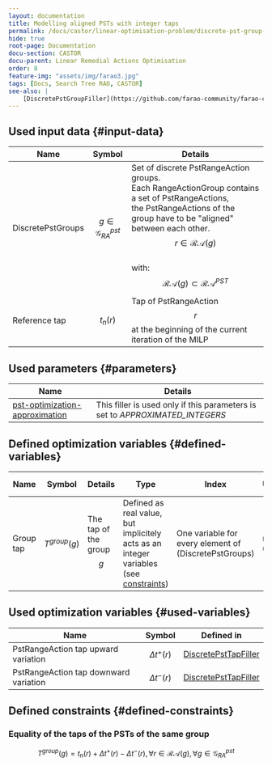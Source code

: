 ```yaml
---
layout: documentation
title: Modelling aligned PSTs with integer taps
permalink: /docs/castor/linear-optimisation-problem/discrete-pst-group-filler
hide: true
root-page: Documentation
docu-section: CASTOR
docu-parent: Linear Remedial Actions Optimisation
order: 8
feature-img: "assets/img/farao3.jpg"
tags: [Docs, Search Tree RAO, CASTOR]
see-also: |
    [DiscretePstGroupFiller](https://github.com/farao-community/farao-core/blob/master/ra-optimisation/search-tree-rao/src/main/java/com/farao_community/farao/search_tree_rao/linear_optimisation/algorithms/fillers/DiscretePstGroupFiller.java)
---
```


## Used input data {#input-data}

| Name | Symbol | Details |
|---|---|---|
| DiscretePstGroups | $$g \in \mathcal{G}^{pst}_{RA}$$ | Set of discrete PstRangeAction groups. <br> Each RangeActionGroup contains a set of PstRangeActions, the PstRangeActions of the group have to be "aligned" between each other. <br> $$r \in \mathcal{RA}(g)$$ <br> with: <br> $$\mathcal{RA}(g) \subset \mathcal{RA} ^{PST}$$ |
| Reference tap | $$t_{n}(r)$$ | Tap of PstRangeAction $$r$$ at the beginning of the current iteration of the MILP |

## Used parameters {#parameters}

| Name | Details |
|---|---|
| [pst-optimization-approximation](/docs/parameters#pst-optimization-approximation) | This filler is used only if this parameters is set to *APPROXIMATED_INTEGERS* |

## Defined optimization variables {#defined-variables}

| Name | Symbol | Details | Type | Index | Unit | Lower bound | Upper bound |
|---|---|---|---|---|---|---|---|
| Group tap | $$T^{group}(g)$$ | The tap of the group $$g$$ | Defined as real value, but implicitely acts as an integer variables (see [constraints](#defined-constraints)) | One variable for every element of (DiscretePstGroups) | no unit | $$-\infty$$ | $$+\infty$$ |

## Used optimization variables {#used-variables}

| Name | Symbol | Defined in |
|---|---|---|
| PstRangeAction tap upward variation | $$\Delta t^{+} (r)$$ | [DiscretePstTapFiller](discrete-pst-tap-filler#defined-variables) |
| PstRangeAction tap downward variation | $$\Delta t^{-} (r)$$ | [DiscretePstTapFiller](discrete-pst-tap-filler#defined-variables) |

## Defined constraints {#defined-constraints}

### Equality of the taps of the PSTs of the same group

$$
\begin{equation}
T^{group}(g) = t_{n}(r) + \Delta t^{+} (r) - \Delta t^{-} (r), \forall r \in \mathcal{RA}(g), \forall g \in \mathcal{G}^{pst}_{RA}
\end{equation}
$$